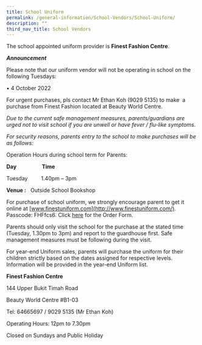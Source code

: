 ```yaml
---
title: School Uniform
permalink: /general-information/School-Vendors/School-Uniform/
description: ""
third_nav_title: School Vendors
---
```

The school appointed uniform provider is **Finest Fashion Centre**.

**_Announcement_**


Please note that our uniform vendor will not be operating in school on the following Tuesdays:

  

• 4 October 2022

  

For urgent purchases, pls contact Mr Ethan Koh (9029 5135) to make  a purchase from Finest Fashion located at Beauty World Centre.



_Due to the current safe management measures, parents/guardians are urged not to visit school if you are unwell or have fever / flu-like symptoms._ 

_For security reasons, parents entry to the school to make purchases will be as follows:_

Operation Hours during school term for Parents:    

  

**Day**                 **Time**

Tuesday         1.40pm – 3pm 

  

**Venue :**   Outside School Bookshop

  

For purchase of school uniform, we strongly encourage parent to get it online at [www.finestuniform.com](http://www.finestuniform.com/). Passcode: FHFfcs6. Click [here](https://fuhuapri-moe-edu-sg-admin.cwp.sg/qql/slot/u497/2020/Useful%20Info%20and%20Links/School%20Uniform%20Price%20List.pdf) for the Order Form.

  

Parents should only visit the school for the purchase at the stated time (Tuesday, 1.30pm to 3pm) and report to the guardhouse first. Safe management measures must be following during the visit.   

  

For year-end Uniform sales, parents will purchase the uniform for their children strictly based on the dates assigned for respective levels. Information will be provided in the year-end Uniform list. 

  

**Finest Fashion Centre**  

144 Upper Bukit Timah Road

Beauty World Centre #B1-03

Tel: 64665697 / 9029 5135 (Mr Ethan Koh)

Operating Hours: 12pm to 7.30pm

Closed on Sundays and Public Holiday